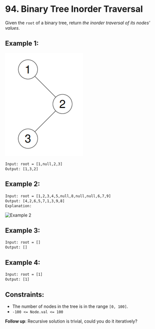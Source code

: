 # 94. Binary Tree Inorder Traversal

Given the `root` of a binary tree, return _the inorder traversal of its nodes' values_.

## Example 1:

![Example 1](example1.png)

```
Input: root = [1,null,2,3]
Output: [1,3,2]
```

## Example 2:

```
Input: root = [1,2,3,4,5,null,8,null,null,6,7,9]
Output: [4,2,6,5,7,1,3,9,8]
Explanation:
```

![Example 2](example2.png)

## Example 3:

```
Input: root = []
Output: []
```

## Example 4:

```
Input: root = [1]
Output: [1]
```

## Constraints:

- The number of nodes in the tree is in the range `[0, 100]`.
- `-100 <= Node.val <= 100`

**Follow up**: Recursive solution is trivial, could you do it iteratively?
